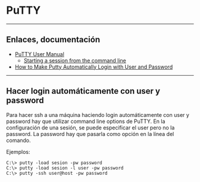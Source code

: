 # PuTTY

---

## Enlaces, documentación

* [PuTTY User Manual](https://www.ssh.com/ssh/putty/putty-manuals/0.68/index.html)
    * [Starting a session from the command line](https://www.ssh.com/ssh/putty/putty-manuals/0.68/Chapter3.html#using-cmdline)
* [How to Make Putty Automatically Login with User and Password](http://jafty.com/blog/how-to-make-putty-automatically-login-with-user-and-password/)

---

## Hacer login automáticamente con user y password

Para hacer ssh a una máquina haciendo login automáticamente con user y password hay que utilizar command line options de PuTTY. En la configuración de una sesión, se puede especificar el user pero no la password. La password hay que pasarla como opción en la línea del comando.

Ejemplos:

```dos
C:\> putty -load sesion -pw password
C:\> putty -load sesion -l user -pw password
C:\> putty -ssh user@host -pw password
```

